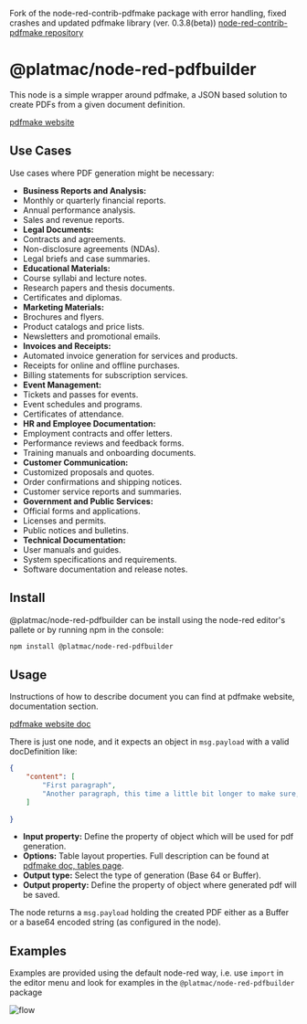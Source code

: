 Fork of the node-red-contrib-pdfmake package with error handling, fixed crashes and updated pdfmake library (ver. 0.3.8(beta))
[node-red-contrib-pdfmake repository](https://github.com/ollixx/node-red-contrib-pdfmake.git)

# @platmac/node-red-pdfbuilder
This node is a simple wrapper around pdfmake, a JSON based solution to create PDFs from a given document definition.

[pdfmake website](http://pdfmake.org/#/)

## Use Cases

Use cases where PDF generation might be necessary:
* **Business Reports and Analysis:**
* Monthly or quarterly financial reports.
* Annual performance analysis.
* Sales and revenue reports.
* **Legal Documents:**
* Contracts and agreements.
* Non-disclosure agreements (NDAs).
* Legal briefs and case summaries.
* **Educational Materials:**
* Course syllabi and lecture notes.
* Research papers and thesis documents.
* Certificates and diplomas.
* **Marketing Materials:**
* Brochures and flyers.
* Product catalogs and price lists.
* Newsletters and promotional emails.
* **Invoices and Receipts:**
* Automated invoice generation for services and products.
* Receipts for online and offline purchases.
* Billing statements for subscription services.
* **Event Management:**
* Tickets and passes for events.
* Event schedules and programs.
* Certificates of attendance.
* **HR and Employee Documentation:**
* Employment contracts and offer letters.
* Performance reviews and feedback forms.
* Training manuals and onboarding documents.
* **Customer Communication:**
* Customized proposals and quotes.
* Order confirmations and shipping notices.
* Customer service reports and summaries.
* **Government and Public Services:**
* Official forms and applications.
* Licenses and permits.
* Public notices and bulletins.
* **Technical Documentation:**
* User manuals and guides.
* System specifications and requirements.
* Software documentation and release notes.

## Install
@platmac/node-red-pdfbuilder can be install using the node-red editor's pallete or by running npm in the console:

``` bash
npm install @platmac/node-red-pdfbuilder
```

## Usage
Instructions of how to describe document you can find at pdfmake website, documentation section.

[pdfmake website doc](https://pdfmake.github.io/docs/0.3/document-definition-object/) 

There is just one node, and it expects an object in ```msg.payload``` with a valid docDefinition like:
``` json
{ 
	"content": [
		"First paragraph",
		"Another paragraph, this time a little bit longer to make sure, this line will be divided into at least two lines"
	]
	
}
```
* **Input property:** Define the property of object which will be used for pdf generation.
* **Options:** Table layout properties. Full description can be found at [pdfmake doc, tables page](https://pdfmake.github.io/docs/0.1/document-definition-object/tables/).
* **Output type:** Select the type of generation (Base 64 or Buffer).
* **Output property:** Define the property of object where generated pdf will be saved.

The node returns a ```msg.payload``` holding the created PDF either as a Buffer or a base64 encoded string (as configured in the node).

## Examples
Examples are provided using the default node-red way, i.e. use ```import``` in the editor menu and look for examples in the ```@platmac/node-red-pdfbuilder``` package

![flow](./examples/flow.png)